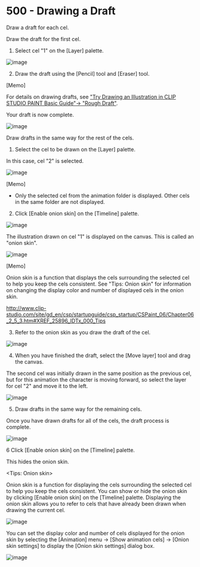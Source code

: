 # 500 - Drawing a Draft

Draw a draft for each cel.

<Draw the First Cel>

Draw the draft for the first cel.

1. Select cel "1" on the [Layer] palette.

![image](https://github.com/vanHeemstraSystems/clip-studio-paint/assets/1499433/2dea00be-80b5-4e6f-95d1-960b3caf927b)

2. Draw the draft using the [Pencil] tool and [Eraser] tool.

[Memo]

For details on drawing drafts, see ["Try Drawing an Illustration in CLIP STUDIO PAINT Basic Guide"→ "Rough Draft"](https://tips.clip-studio.com/en-us/articles/543).

Your draft is now complete.

![image](https://github.com/vanHeemstraSystems/clip-studio-paint/assets/1499433/416fabb4-33cb-4d2e-ba68-c0a2e58e3b50)

<Draw the rest of the cels>

Draw drafts in the same way for the rest of the cels.

1. Select the cel to be drawn on the [Layer] palette.

In this case, cel "2" is selected.

![image](https://github.com/vanHeemstraSystems/clip-studio-paint/assets/1499433/5cc0124b-fa4b-4358-a247-a1c56e1801ae)

[Memo]

- Only the selected cel from the animation folder is displayed. Other cels in the same folder are not displayed.

2. Click [Enable onion skin] on the [Timeline] palette.

![image](https://github.com/vanHeemstraSystems/clip-studio-paint/assets/1499433/315577d5-9d6f-4e3f-9854-5f5b285fb3a6)

The illustration drawn on cel "1" is displayed on the canvas. This is called an "onion skin".

![image](https://github.com/vanHeemstraSystems/clip-studio-paint/assets/1499433/0181ad73-c24d-499c-8e59-e65b5126669d)

[Memo]

Onion skin is a function that displays the cels surrounding the selected cel to help you keep the cels consistent. See "Tips: Onion skin" for information on changing the display color and number of displayed cels in the onion skin.

http://www.clip-studio.com/site/gd_en/csp/startupguide/csp_startup/CSPaint_06/Chapter06_2_5_3.htm#XREF_25896_IDTx_000_Tips 
 
3. Refer to the onion skin as you draw the draft of the cel.

![image](https://github.com/vanHeemstraSystems/clip-studio-paint/assets/1499433/e2fcb1de-db2d-400c-b4dd-374568345ead)

4. When you have finished the draft, select the [Move layer] tool and drag the canvas.

The second cel was initially drawn in the same position as the previous cel, but for this animation the character is moving forward, so select the layer for cel "2" and move it to the left.

![image](https://github.com/vanHeemstraSystems/clip-studio-paint/assets/1499433/47568165-060f-49a9-bd94-689546a4588f)

5. Draw drafts in the same way for the remaining cels.

Once you have drawn drafts for all of the cels, the draft process is complete.

![image](https://github.com/vanHeemstraSystems/clip-studio-paint/assets/1499433/2a7d2149-20f3-4df5-a7c2-f08e09a9e7ea)

6 Click [Enable onion skin] on the [Timeline] palette.

This hides the onion skin.

<Tips: Onion skin>

Onion skin is a function for displaying the cels surrounding the selected cel to help you keep the cels consistent. You can show or hide the onion skin by clicking [Enable onion skin] on the [Timeline] palette. Displaying the onion skin allows you to refer to cels that have already been drawn when drawing the current cel.

![image](https://github.com/vanHeemstraSystems/clip-studio-paint/assets/1499433/2997df36-e11b-4a26-ba6f-7c24bb05f331)

You can set the display color and number of cels displayed for the onion skin by selecting the [Animation] menu → [Show animation cels] → [Onion skin settings] to display the [Onion skin settings] dialog box.

![image](https://github.com/vanHeemstraSystems/clip-studio-paint/assets/1499433/afccaf4c-f1c1-401d-8b26-714ee17d3661)
